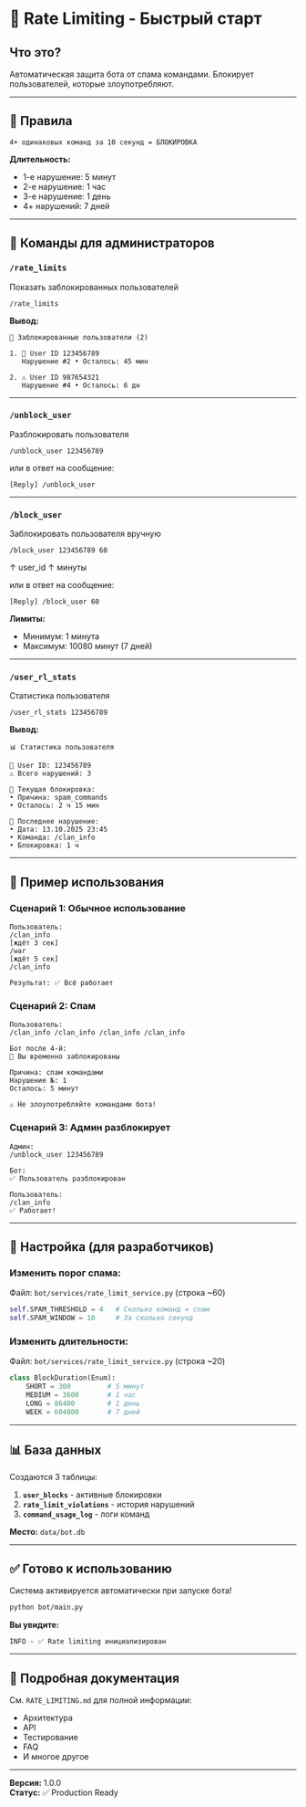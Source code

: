 # 🚫 Rate Limiting - Быстрый старт

## Что это?

Автоматическая защита бота от спама командами. Блокирует пользователей, которые злоупотребляют.

---

## 🎯 Правила

```
4+ одинаковых команд за 10 секунд = БЛОКИРОВКА
```

**Длительность:**
- 1-е нарушение: 5 минут
- 2-е нарушение: 1 час
- 3-е нарушение: 1 день
- 4+ нарушений: 7 дней

---

## 👮 Команды для администраторов

### `/rate_limits`
Показать заблокированных пользователей

```
/rate_limits
```

**Вывод:**
```
🚫 Заблокированные пользователи (2)

1. 🚫 User ID 123456789
   Нарушение #2 • Осталось: 45 мин

2. ⚠️ User ID 987654321
   Нарушение #4 • Осталось: 6 дн
```

---

### `/unblock_user`
Разблокировать пользователя

```
/unblock_user 123456789
```

или в ответ на сообщение:
```
[Reply] /unblock_user
```

---

### `/block_user`
Заблокировать пользователя вручную

```
/block_user 123456789 60
```
↑ user_id ↑ минуты

или в ответ на сообщение:
```
[Reply] /block_user 60
```

**Лимиты:**
- Минимум: 1 минута
- Максимум: 10080 минут (7 дней)

---

### `/user_rl_stats`
Статистика пользователя

```
/user_rl_stats 123456789
```

**Вывод:**
```
📊 Статистика пользователя

👤 User ID: 123456789
⚠️ Всего нарушений: 3

🚫 Текущая блокировка:
• Причина: spam_commands
• Осталось: 2 ч 15 мин

📅 Последнее нарушение:
• Дата: 13.10.2025 23:45
• Команда: /clan_info
• Блокировка: 1 ч
```

---

## 📱 Пример использования

### Сценарий 1: Обычное использование
```
Пользователь:
/clan_info
[ждёт 3 сек]
/war
[ждёт 5 сек]
/clan_info

Результат: ✅ Всё работает
```

### Сценарий 2: Спам
```
Пользователь:
/clan_info /clan_info /clan_info /clan_info

Бот после 4-й:
🚫 Вы временно заблокированы

Причина: спам командами
Нарушение №: 1
Осталось: 5 минут

⚠️ Не злоупотребляйте командами бота!
```

### Сценарий 3: Админ разблокирует
```
Админ:
/unblock_user 123456789

Бот:
✅ Пользователь разблокирован

Пользователь:
/clan_info
✅ Работает!
```

---

## 🔧 Настройка (для разработчиков)

### Изменить порог спама:

Файл: `bot/services/rate_limit_service.py` (строка ~60)

```python
self.SPAM_THRESHOLD = 4   # Сколько команд = спам
self.SPAM_WINDOW = 10     # За сколько секунд
```

### Изменить длительности:

Файл: `bot/services/rate_limit_service.py` (строка ~20)

```python
class BlockDuration(Enum):
    SHORT = 300         # 5 минут
    MEDIUM = 3600       # 1 час
    LONG = 86400        # 1 день
    WEEK = 604800       # 7 дней
```

---

## 📊 База данных

Создаются 3 таблицы:

1. **`user_blocks`** - активные блокировки
2. **`rate_limit_violations`** - история нарушений
3. **`command_usage_log`** - логи команд

**Место:** `data/bot.db`

---

## ✅ Готово к использованию

Система активируется автоматически при запуске бота!

```bash
python bot/main.py
```

**Вы увидите:**
```
INFO - ✅ Rate limiting инициализирован
```

---

## 📖 Подробная документация

См. `RATE_LIMITING.md` для полной информации:
- Архитектура
- API
- Тестирование
- FAQ
- И многое другое

---

**Версия:** 1.0.0  
**Статус:** ✅ Production Ready

